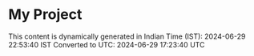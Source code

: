 # My Project

This content is dynamically generated in Indian Time (IST): 2024-06-29 22:53:40 IST
Converted to UTC: 2024-06-29 17:23:40 UTC
